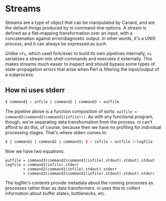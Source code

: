# Streams
Streams are a type of object that can be manipulated by Canard, and are the
default things produced by ni command-line options. A stream is defined as a
flat-mapping transformation over an input, with a concatenation against
error/diagnostic output. In other words, it's a UNIX process, and it can always
be expressed as such.

Unlike `nfu`, which used fork/exec to build its own pipelines internally, `ni`
serializes a stream into shell commands and executes it externally. This makes
streams much easier to inspect and should bypass some types of
state-propagation errors that arise when Perl is filtering the input/output of
a subprocess.

## How ni uses stderr
```sh
$ command1 < infile | command2 | command3 > outfile
```

The pipeline above is a function composition of sorts:
`outfile = command3(command2(command1(infile)))`. As with any functional
program, though, we're separating data transformation from the process. ni
can't afford to do this, of course, because then we have no profiling for
individual processing stages. That's where stderr comes in:

```sh
$ { command1 | command2 | command3; } < infile > outfile 2>logfile
```

Now we have two equations:

```
outfile = command3(command2(command1(infile).stdout).stdout).stdout
logfile = command1(infile).stderr
        + command2(command1(infile).stdout).stderr
        + command3(command2(command1(infile).stdout).stdout).stderr
```

The logfile's contents provide metadata about the running processes as
processes rather than as data transformers. ni uses this to collect information
about buffer states, bottlenecks, etc.
